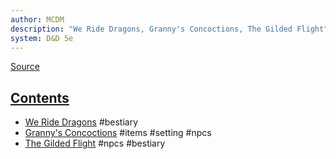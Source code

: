 ```yaml
---
author: MCDM
description: "We Ride Dragons, Granny's Concoctions, The Gilded Flight"
system: D&D 5e
---
```

[Source](zotero://select/library/items/BFIIBH6K)


## [Contents](zotero://open-pdf/library/items/BFIIBH6K?page=3)

- [We Ride Dragons](zotero://open-pdf/library/items/BFIIBH6K?page=5) #bestiary
- [Granny's Concoctions](zotero://open-pdf/library/items/BFIIBH6K?page=17) #items #setting #npcs 
- [The Gilded Flight](zotero://open-pdf/library/items/BFIIBH6K?page=28) #npcs #bestiary 

